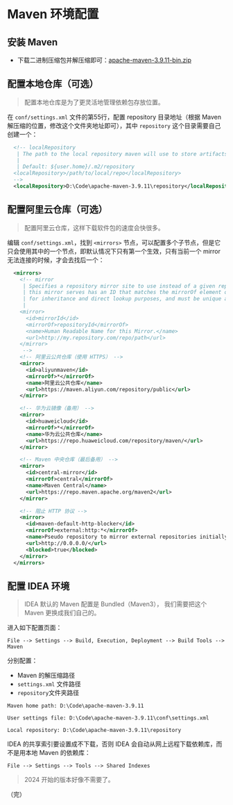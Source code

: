 # Maven 环境配置

## 安装 Maven

- 下载二进制压缩包并解压缩即可：[apache-maven-3.9.11-bin.zip](https://dlcdn.apache.org/maven/maven-3/3.9.11/binaries/apache-maven-3.9.11-bin.zip)

## 配置本地仓库（可选）

> 配置本地仓库是为了更灵活地管理依赖包存放位置。

在 `conf/settings.xml` 文件的第55行，配置 repository 目录地址（根据 Maven 解压缩的位置，修改这个文件夹地址即可），其中 `repository` 这个目录需要自己创建一个：

```xml
  <!-- localRepository
   | The path to the local repository maven will use to store artifacts.
   |
   | Default: ${user.home}/.m2/repository
  <localRepository>/path/to/local/repo</localRepository>
  -->
  <localRepository>D:\Code\apache-maven-3.9.11\repository</localRepository>
```

## 配置阿里云仓库（可选）

> 配置阿里云仓库，这样下载软件包的速度会快很多。

编辑 `conf/settings.xml`，找到 `<mirrors>` 节点，可以配置多个子节点，但是它只会使用其中的一个节点，即默认情况下只有第一个生效，只有当前一个 mirror 无法连接的时候，才会去找后一个：

```xml
  <mirrors>
    <!-- mirror
     | Specifies a repository mirror site to use instead of a given repository. The repository that
     | this mirror serves has an ID that matches the mirrorOf element of this mirror. IDs are used
     | for inheritance and direct lookup purposes, and must be unique across the set of mirrors.
     |
    <mirror>
      <id>mirrorId</id>
      <mirrorOf>repositoryId</mirrorOf>
      <name>Human Readable Name for this Mirror.</name>
      <url>http://my.repository.com/repo/path</url>
    </mirror>
     -->
    <!-- 阿里云公共仓库（使用 HTTPS） -->
    <mirror>
      <id>aliyunmaven</id>
      <mirrorOf>*</mirrorOf>
      <name>阿里云公共仓库</name>
      <url>https://maven.aliyun.com/repository/public</url>
    </mirror>

    <!-- 华为云镜像（备用） -->
    <mirror>
      <id>huaweicloud</id>
      <mirrorOf>*</mirrorOf>
      <name>华为云公共仓库</name>
      <url>https://repo.huaweicloud.com/repository/maven/</url>
    </mirror>

    <!-- Maven 中央仓库（最后备用） -->
    <mirror>
      <id>central-mirror</id>
      <mirrorOf>central</mirrorOf>
      <name>Maven Central</name>
      <url>https://repo.maven.apache.org/maven2</url>
    </mirror>

    <!-- 阻止 HTTP 协议 -->
    <mirror>
      <id>maven-default-http-blocker</id>
      <mirrorOf>external:http:*</mirrorOf>
      <name>Pseudo repository to mirror external repositories initially using HTTP.</name>
      <url>http://0.0.0.0/</url>
      <blocked>true</blocked>
    </mirror>
  </mirrors>
```

## 配置 IDEA 环境

> IDEA 默认的 Maven 配置是 Bundled（Maven3）， 我们需要把这个 Maven 更换成我们自己的。

进入如下配置页面：

```
File --> Settings --> Build, Execution, Deployment --> Build Tools --> Maven
```

分别配置：

- Maven 的解压缩路径
- `settings.xml` 文件路径
- `repository`文件夹路径

```
Maven home path: D:\Code\apache-maven-3.9.11
    
User settings file: D:\Code\apache-maven-3.9.11\conf\settings.xml
    
Local repository: D:\Code\apache-maven-3.9.11\repository
```

IDEA 的共享索引要设置成不下载，否则 IDEA 会自动从网上远程下载依赖库，而不是用本地 Maven 的依赖库：

```
File --> Settings --> Tools --> Shared Indexes
```

> 2024 开始的版本好像不需要了。

（完）
